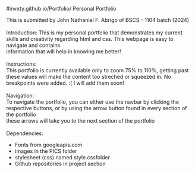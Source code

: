 #invxty.github.io/Portfolio/
Personal Portfolio


This is submitted by John Nathaniel F. Abrigo of BSCS - 1104 batch (2024) <br>
<br>
Introduction:
This is my personal portfolio that demonstrates my current skills and creativity regarding html and css. This webpage is easy to navigate and contains <br>
information that will help in knowing me better! <br>
<br>
Instructions: <br>
This portfolio is currently available only to zoom 75% to 110%, getting past these values will make the content too streched or squeezed in. No breakpoints were added. :( I will add them soon!<br><br>
Navigation:<br>
To navigate the portfolio, you can either use the navbar by clicking the respective buttons, or by using the arrow button found in every section of the portfolio<br>
these arrows will take you to the next section of the portfolio<br>
<br>
Dependencies: <br>
<ul>
  <li>Fonts from googleapis.com</li>
  <li> images in the PICS folder</li>
  <li> stylesheet (css) named style.cssfolder</li>
  <li> Github repositories in project section</li>
</ul>
